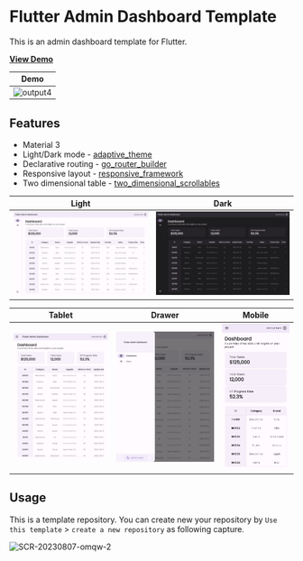 # Flutter Admin Dashboard Template

This is an admin dashboard template for Flutter.

**[View Demo](https://flutter-admin-dashboard-d5aeb.web.app/)**

| Demo |
| --- |
| ![output4](https://github.com/htsuruo/flutter-admin-dashboard-template/assets/12729025/1715ef3b-6436-44d1-a165-8171b2c8edbc) |

## Features

- Material 3
- Light/Dark mode - [adaptive_theme](https://pub.dev/packages/adaptive_theme)
- Declarative routing - [go_router_builder](https://pub.dev/packages/go_router_builder)
- Responsive layout - [responsive_framework](https://pub.dev/packages/responsive_framework)
- Two dimensional table - [two_dimensional_scrollables](https://pub.dev/packages/two_dimensional_scrollables)

| Light | Dark |
| --- | --- |
| ![](./screenshot/desktop.png) | ![](./screenshot/desktop-dark.png) |

| Tablet | Drawer | Mobile |
| --- | --- | --- |
| ![](./screenshot/tablet.png) | ![](./screenshot/drawer.png) | ![](./screenshot/mobile.png) |

## Usage

This is a template repository. You can create new your repository by `Use this template` > `create a new repository` as following capture.

<img width="367" alt="SCR-20230807-omqw-2" src="https://github.com/htsuruo/go-router-playground/assets/12729025/85031cfe-ca2a-417a-b01b-f803f86b5599">
